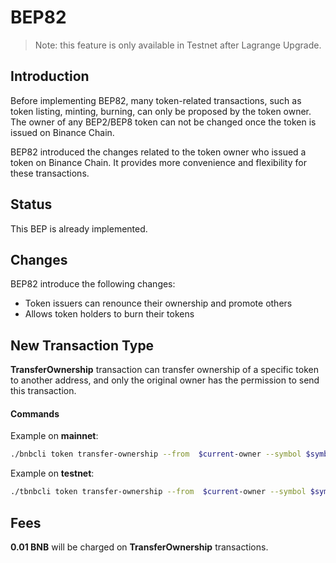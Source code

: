 # BEP82

> Note: this feature is only available in Testnet after Lagrange Upgrade.

## Introduction

Before implementing BEP82, many token-related transactions, such as token listing, minting, burning, can only be proposed by the token owner.  The owner of any BEP2/BEP8  token can not be changed once the token is issued on Binance Chain.

BEP82 introduced the changes related to the token owner who issued a token on Binance Chain. It provides more convenience and flexibility for these transactions.

## Status

This BEP is already implemented.

## Changes

BEP82 introduce the following changes:

- Token issuers can renounce their ownership and promote others
- Allows token holders to burn their tokens

## New Transaction Type

**TransferOwnership** transaction can transfer ownership of a specific token to another address, and only the original owner has the permission to send this transaction.

#### Commands

Example on **mainnet**:

```bash
./bnbcli token transfer-ownership --from  $current-owner --symbol $symbol --new-owner $new-owner  --chain-id Binance-Chain-Tigris   --node  https://dataseed5.defibit.io:443 --trust-node
```
Example on **testnet**:

```bash
./tbnbcli token transfer-ownership --from  $current-owner --symbol $symbol --new-owner $new-owner --chain-id Binance-Chain-Nile  --node=data-seed-pre-2-s1.binance.org:80--trust-node
```

## Fees

**0.01 BNB** will be charged on **TransferOwnership** transactions.




